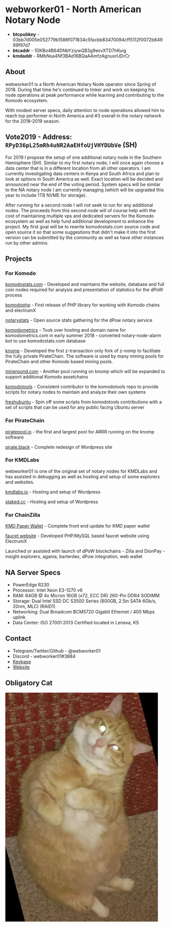 # webworker01 - North American Notary Node

* **btcpubkey** - 03bb7d005e052779b1586f071834c5facbb83470094cff5112f0072b64989f97d7
* **btcaddr** - 1DKBo4B64DNbYziywQB3g9exvXTD7hKuig
* **kmdaddr** - RMbNsa4Nf3BAd16BQaAAmfzAgnuorUDrCr

## About

webworker01 is a North American Notary Node operator since Spring of 2018. During that time he's continued to tinker and work on keeping his node operations at peak performance while learning and contributing to the Komodo ecosystem.  

With modest server specs, daily attention to node operations allowed him to reach top performer in North America and #3 overall in the notary network for the 2018-2019 season.

## Vote2019 - Address: `RPyD36pL25mRh4uNR2AaEHfoUjVHYDUbVe` (SH)

For 2019 I propose the setup of one additional notary node in the Southern Hemisphere (SH).   Similar to my first notary node, I will once again choose a data center that is in a different location from all other operators.  I am currently investigating data centers in Kenya and South Africa and plan to look at options in South America as well.  Exact location will be decided and announced near the end of the voting period. System specs will be similar to the NA notary node I am currently managing (which will be upgraded this year to include 1TB NVME for storage). 

After running for a second node I will not seek to run for any additional nodes. The proceeds from this second node will of course help with the cost of maintaining multiple vps and dedicated servers for the Komodo ecosystem as well as help fund additional development to enhance the project.  My first goal will be to rewrite komodostats.com source code and open source it so that some suggestions that didn't make it into the first version can be submitted by the community as well as have other instances run by other admins. 

## Projects
### For Komodo

[komodostats.com](https://komodostats.com) - Developed and maintains the website, database and full coin nodes required for analysis and presentation of statistics for the dPoW process

[komodophp](https://packagist.org/packages/webworker01/komodophp) - First release of PHP library for working with Komodo chains and electrumX

[notarystats](https://github.com/webworker01/notarystats) - Open source stats gathering for the dPow notary service

[komodometrics](https://komodometrics.com/) - Took over hosting and domain name for komodometrics.com in early summer 2018 - converted notary-node-alarm bot to use komodostats.com database

[knomp](https://github.com/webworker01/knomp) - Developed the first z-transaction only fork of z-nomp to facilitate the fully private PirateChain. The software is used by many mining pools for PirateChain and other Komodo based mining pools.

[minerpond.com](https://minerpond.com) - Another pool running on knomp which will be expanded to support additional Komodo assetchains

[komodotools](https://github.com/KomodoPlatform/komodotools/tree/master/webworker01) - Consistent contributor to the komodotools repo to provide scripts for notary nodes to maintain and analyze their own systems

[freshubuntu](https://github.com/webworker01/freshubuntu) - Spin off some scripts from komodotools contributions with a set of scripts that can be used for any public facing Ubuntu server

### For PirateChain

[piratepool.io](https://piratepool.io) - the first and largest pool for ARRR running on the knomp software

[pirate.black](https://pirate.black) - Complete redesign of Wordpress site

### For KMDLabs

webworker01 is one of the original set of notary nodes for KMDLabs and has assisted in debugging as well as hosting and setup of some explorers and websites.

[kmdlabs.io](https://kmdlabs.io) - Hosting and setup of Wordpress

[staked.cc](https://staked.cc) - Hosting and setup of Wordpress

### For ChainZilla 

[KMD Paper Wallet](https://chainzilla.github.io/kmd-paper-wallet/) - Complete front end update for KMD paper wallet

[faucet website](https://faucet.chainzilla.io) - Developed PHP/MySQL based faucet website using ElectrumX 

Launched or assisted with launch of dPoW blockchains - Zilla and DionPay - insight explorers, agama, barterdex, dPow integration, web wallet

## NA Server Specs

* PowerEdge R230
* Processor: Intel Xeon E3-1270 v6
* RAM: 64GB @ 4x Micron 16GB (x72, ECC DR) 260-Pin DDR4 SODIMM
* Storage: Dual Intel SSD DC S3500 Series (800GB, 2.5in SATA 6Gb/s, 20nm, MLC) (RAID1)
* Networking: Dual Broadcom BCM5720 Gigabit Ethernet / 400 Mbps uplink
* Data Center: ISO 27001:2013 Certified located in Lenexa, KS

## Contact

* Telegram/Twitter/Github - @webworker01
* Discord - webworker01#3884
* [Keybase](https://keybase.io/webworker01)
* [Website](https://webworker.sh/notary)

## Obligatory Cat

![webworker01-cat.jpg](./webworker01-cat.jpg)